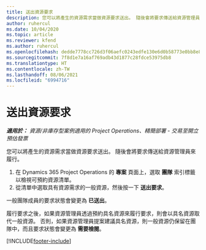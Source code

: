 ```yaml
---
title: 送出資源要求
description: 您可以將產生的資源需求當做資源要求送出。 隨後會將要求傳送給資源管理員來履行。
author: ruhercul
ms.date: 10/04/2020
ms.topic: article
ms.reviewer: kfend
ms.author: ruhercul
ms.openlocfilehash: dedde7778cc726d3f06aefc0243edfe130e6d0b58773e0bb8e87cfcb13f1cc79
ms.sourcegitcommit: 7f8d1e7a16af769adb43d1877c28fdce53975db8
ms.translationtype: HT
ms.contentlocale: zh-TW
ms.lasthandoff: 08/06/2021
ms.locfileid: "6994716"
---
```

# <a name="submit-a-resource-request"></a>送出資源要求

_**適用於：** 資源/非庫存型案例適用的 Project Operations、精簡部署 - 交易至開立預估發票_

您可以將產生的資源需求當做資源要求送出。 隨後會將要求傳送給資源管理員來履行。

1. 在 Dynamics 365 Project Operations 的 **專案** 頁面上，選取 **團隊** 索引標籤以檢視可預約資源清單。 
2. 從清單中選取具有資源需求的一般資源，然後按一下 **送出要求**。

一般團隊成員的要求狀態會變更為 **已送出**。

履行要求之後，如果資源管理員透過預約具名資源來履行要求，則會以具名資源取代一般資源。 否則，如果資源管理員提案建議具名資源，則一般資源仍保留在團隊中，而且要求狀態會變更為 **需要檢閱**。


[!INCLUDE[footer-include](../includes/footer-banner.md)]
